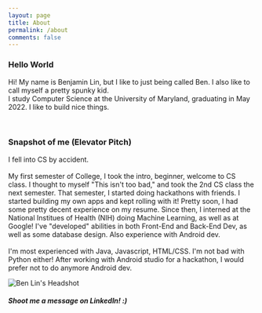 ```yaml
---
layout: page
title: About
permalink: /about
comments: false
---
```


<div class="row justify-content-between">
<div class="col-md-8 pr-5">

<h3> Hello World </h3>
<p> Hi! My name is Benjamin Lin, but I like to just being called Ben. I also like to call myself a pretty spunky kid. 
<br>
I study Computer Science at the University of Maryland, graduating in May 2022. I like to build nice things.
</p>

<br>

<h3> Snapshot of me (Elevator Pitch) </h3>

<p>I fell into CS by accident.
<br> <br>
My first semester of College, I took the intro, beginner, welcome to CS class. I thought to myself "This isn't too bad," and took the 2nd CS class the next semester. That semester, I started doing hackathons with friends. I started building my own apps and kept rolling with it! Pretty soon, I had some pretty decent experience on my resume.
Since then, I interned at the National Institues of Health (NIH) doing Machine Learning, as well as at Google! I've "developed" abilities in both Front-End and Back-End Dev, as well as some database design. Also experience with Android dev.
<br> <br>
I'm most experienced with Java, Javascript, HTML/CSS. I'm not bad with Python either! 
After working with Android studio for a hackathon, I would prefer not to do anymore Android dev. 

</p>

<!-- <p class="mb-5"><img class="shadow-lg" src="{{site.baseurl}}/assets/images/mediumish-jekyll-template.png" alt="jekyll template mediumish" /></p>
<h4>Documentation</h4>
<p>Please, read the docs <a href="https://bootstrapstarter.com/bootstrap-templates/template-mediumish-bootstrap-jekyll/">here</a>.</p>
<h4>Questions or bug reports?</h4>
<p>Head over to our <a href="https://github.com/wowthemesnet/mediumish-theme-jekyll">Github repository</a>!</p> -->

</div>

<div class="col-md-4">

<div class="sticky-top sticky-top-80">
<img src = "/assets/images/headshot.png" alt="Ben Lin's Headshot">
<br>
<h5> Shoot me a message on LinkedIn! :) </h5>
<!--
 <h5>Buy me a coffee</h5>
 -->
<!--
<p>Thank you for your support! Your donation helps me to maintain and improve <a target="_blank" href="https://github.com/wowthemesnet/mediumish-theme-jekyll">Mediumish <i class="fab fa-github"></i></a>.</p>
-->
<!--
<a target="_blank" href="https://www.wowthemes.net/donate/" class="btn btn-danger">Buy me a coffee</a> 
<a target="_blank" href="https://bootstrapstarter.com/bootstrap-templates/template-mediumish-bootstrap-jekyll/" class="btn btn-warning">Documentation</a> 
-->

</div>
</div>
</div>
